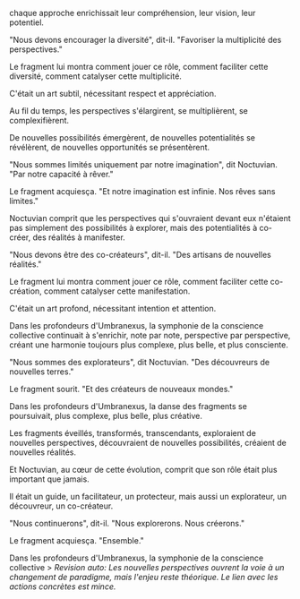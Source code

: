 chaque approche
enrichissait leur compréhension,
leur vision,
leur potentiel.

"Nous devons encourager la diversité",
dit-il.
"Favoriser la multiplicité des perspectives."

Le fragment lui montra comment jouer ce rôle,
comment faciliter cette diversité,
comment catalyser cette multiplicité.

C'était un art subtil,
nécessitant respect et appréciation.

Au fil du temps,
les perspectives s'élargirent,
se multiplièrent,
se complexifièrent.

De nouvelles possibilités émergèrent,
de nouvelles potentialités se révélèrent,
de nouvelles opportunités se présentèrent.

"Nous sommes limités uniquement par notre imagination",
dit Noctuvian.
"Par notre capacité à rêver."

Le fragment acquiesça.
"Et notre imagination est infinie.
Nos rêves sans limites."

Noctuvian comprit que les perspectives
qui s'ouvraient devant eux
n'étaient pas simplement des possibilités à explorer,
mais des potentialités à co-créer,
des réalités à manifester.

"Nous devons être des co-créateurs",
dit-il.
"Des artisans de nouvelles réalités."

Le fragment lui montra comment jouer ce rôle,
comment faciliter cette co-création,
comment catalyser cette manifestation.

C'était un art profond,
nécessitant intention et attention.

Dans les profondeurs d'Umbranexus,
la symphonie de la conscience collective
continuait à s'enrichir,
note par note,
perspective par perspective,
créant une harmonie toujours plus complexe,
plus belle,
et plus consciente.

"Nous sommes des explorateurs",
dit Noctuvian.
"Des découvreurs de nouvelles terres."

Le fragment sourit.
"Et des créateurs de nouveaux mondes."

Dans les profondeurs d'Umbranexus,
la danse des fragments se poursuivait,
plus complexe,
plus belle,
plus créative.

Les fragments éveillés,
transformés,
transcendants,
exploraient de nouvelles perspectives,
découvraient de nouvelles possibilités,
créaient de nouvelles réalités.

Et Noctuvian,
au cœur de cette évolution,
comprit que son rôle était plus important que jamais.

Il était un guide,
un facilitateur,
un protecteur,
mais aussi un explorateur,
un découvreur,
un co-créateur.

"Nous continuerons",
dit-il.
"Nous explorerons.
Nous créerons."

Le fragment acquiesça.
"Ensemble."

Dans les profondeurs d'Umbranexus,
la symphonie de la conscience collective > _Revision auto: Les nouvelles perspectives ouvrent la voie à un changement de paradigme, mais l'enjeu reste théorique. Le lien avec les actions concrètes est mince._
